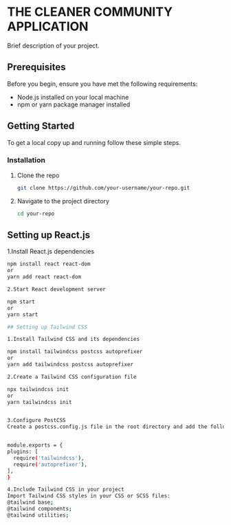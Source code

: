 #   THE CLEANER COMMUNITY APPLICATION

Brief description of your project.

## Prerequisites

Before you begin, ensure you have met the following requirements:
- Node.js installed on your local machine
- npm or yarn package manager installed

## Getting Started

To get a local copy up and running follow these simple steps.

### Installation

1. Clone the repo
   ```sh
   git clone https://github.com/your-username/your-repo.git

1. Navigate to the project directory
   ```sh
   cd your-repo 

## Setting up React.js

1.Install React.js dependencies
  ```sh
  npm install react react-dom
or
  yarn add react react-dom

2.Start React development server

npm start
or
yarn start

## Setting up Tailwind CSS

1.Install Tailwind CSS and its dependencies

npm install tailwindcss postcss autoprefixer
or
yarn add tailwindcss postcss autoprefixer

2.Create a Tailwind CSS configuration file

npx tailwindcss init
or
yarn tailwindcss init


3.Configure PostCSS
Create a postcss.config.js file in the root directory and add the following code:


module.exports = {
  plugins: [
    require('tailwindcss'),
    require('autoprefixer'),
  ],
}

4.Include Tailwind CSS in your project
  Import Tailwind CSS styles in your CSS or SCSS files:
@tailwind base;
@tailwind components;
@tailwind utilities;
